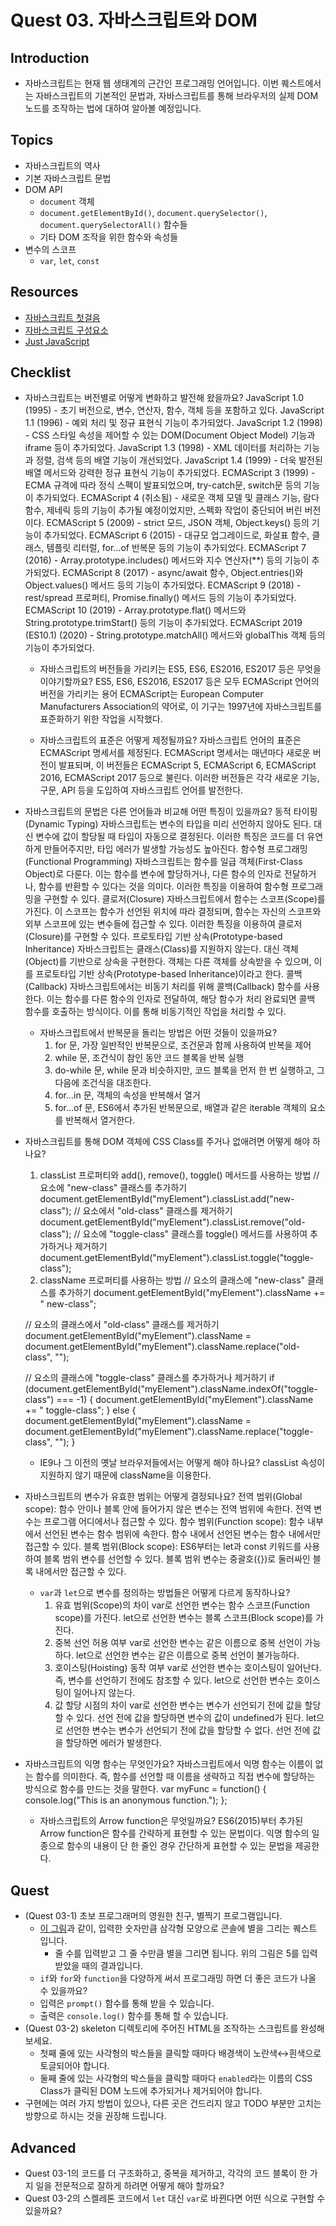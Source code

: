 # Quest 03. 자바스크립트와 DOM

## Introduction

- 자바스크립트는 현재 웹 생태계의 근간인 프로그래밍 언어입니다. 이번 퀘스트에서는 자바스크립트의 기본적인 문법과, 자바스크립트를 통해 브라우저의 실제 DOM 노드를 조작하는 법에 대하여 알아볼 예정입니다.

## Topics

- 자바스크립트의 역사
- 기본 자바스크립트 문법
- DOM API
  - `document` 객체
  - `document.getElementById()`, `document.querySelector()`, `document.querySelectorAll()` 함수들
  - 기타 DOM 조작을 위한 함수와 속성들
- 변수의 스코프
  - `var`, `let`, `const`

## Resources

- [자바스크립트 첫걸음](https://developer.mozilla.org/ko/docs/Learn/JavaScript/First_steps)
- [자바스크립트 구성요소](https://developer.mozilla.org/ko/docs/Learn/JavaScript/Building_blocks)
- [Just JavaScript](https://justjavascript.com/)

## Checklist

- 자바스크립트는 버전별로 어떻게 변화하고 발전해 왔을까요?
  JavaScript 1.0 (1995) - 초기 버전으로, 변수, 연산자, 함수, 객체 등을 포함하고 있다.
  JavaScript 1.1 (1996) - 예외 처리 및 정규 표현식 기능이 추가되었다.
  JavaScript 1.2 (1998) - CSS 스타일 속성을 제어할 수 있는 DOM(Document Object Model) 기능과 iframe 등이 추가되었다.
  JavaScript 1.3 (1998) - XML 데이터를 처리하는 기능과 정렬, 검색 등의 배열 기능이 개선되었다.
  JavaScript 1.4 (1999) - 더욱 발전된 배열 메서드와 강력한 정규 표현식 기능이 추가되었다.
  ECMAScript 3 (1999) - ECMA 규격에 따라 정식 스펙이 발표되었으며, try-catch문, switch문 등의 기능이 추가되었다.
  ECMAScript 4 (취소됨) - 새로운 객체 모델 및 클래스 기능, 람다 함수, 제네릭 등의 기능이 추가될 예정이었지만, 스펙화 작업이 중단되어 버린 버전이다.
  ECMAScript 5 (2009) - strict 모드, JSON 객체, Object.keys() 등의 기능이 추가되었다.
  ECMAScript 6 (2015) - 대규모 업그레이드로, 화살표 함수, 클래스, 템플릿 리터럴, for...of 반복문 등의 기능이 추가되었다.
  ECMAScript 7 (2016) - Array.prototype.includes() 메서드와 지수 연산자(\*\*) 등의 기능이 추가되었다.
  ECMAScript 8 (2017) - async/await 함수, Object.entries()와 Object.values() 메서드 등의 기능이 추가되었다.
  ECMAScript 9 (2018) - rest/spread 프로퍼티, Promise.finally() 메서드 등의 기능이 추가되었다.
  ECMAScript 10 (2019) - Array.prototype.flat() 메서드와 String.prototype.trimStart() 등의 기능이 추가되었다.
  ECMAScript 2019 (ES10.1) (2020) - String.prototype.matchAll() 메서드와 globalThis 객체 등의 기능이 추가되었다.

  - 자바스크립트의 버전들을 가리키는 ES5, ES6, ES2016, ES2017 등은 무엇을 이야기할까요?
    ES5, ES6, ES2016, ES2017 등은 모두 ECMAScript 언어의 버전을 가리키는 용어
    ECMAScript는 European Computer Manufacturers Association의 약어로, 이 기구는 1997년에 자바스크립트를 표준화하기 위한 작업을 시작했다.

  - 자바스크립트의 표준은 어떻게 제정될까요?
    자바스크립트 언어의 표준은 ECMAScript 명세서를 제정된다.
    ECMAScript 명세서는 매년마다 새로운 버전이 발표되며, 이 버전들은 ECMAScript 5, ECMAScript 6, ECMAScript 2016, ECMAScript 2017 등으로 불린다. 이러한 버전들은 각각 새로운 기능, 구문, API 등을 도입하여 자바스크립트 언어를 발전한다.

- 자바스크립트의 문법은 다른 언어들과 비교해 어떤 특징이 있을까요?
  동적 타이핑(Dynamic Typing)
  자바스크립트는 변수의 타입을 미리 선언하지 않아도 된다. 대신 변수에 값이 할당될 때 타입이 자동으로 결정된다. 이러한 특징은 코드를 더 유연하게 만들어주지만, 타입 에러가 발생할 가능성도 높아진다.
  함수형 프로그래밍(Functional Programming)
  자바스크립트는 함수를 일급 객체(First-Class Object)로 다룬다. 이는 함수를 변수에 할당하거나, 다른 함수의 인자로 전달하거나, 함수를 반환할 수 있다는 것을 의미다. 이러한 특징을 이용하여 함수형 프로그래밍을 구현할 수 있다.
  클로저(Closure)
  자바스크립트에서 함수는 스코프(Scope)를 가진다. 이 스코프는 함수가 선언된 위치에 따라 결정되며, 함수는 자신의 스코프와 외부 스코프에 있는 변수들에 접근할 수 있다. 이러한 특징을 이용하여 클로저(Closure)를 구현할 수 있다.
  프로토타입 기반 상속(Prototype-based Inheritance)
  자바스크립트는 클래스(Class)를 지원하지 않는다. 대신 객체(Object)를 기반으로 상속을 구현한다. 객체는 다른 객체를 상속받을 수 있으며, 이를 프로토타입 기반 상속(Prototype-based Inheritance)이라고 한다.
  콜백(Callback)
  자바스크립트에서는 비동기 처리를 위해 콜백(Callback) 함수를 사용한다. 이는 함수를 다른 함수의 인자로 전달하여, 해당 함수가 처리 완료되면 콜백 함수를 호출하는 방식이다. 이를 통해 비동기적인 작업을 처리할 수 있다.

  - 자바스크립트에서 반복문을 돌리는 방법은 어떤 것들이 있을까요?
    1. for 문, 가장 일반적인 반복문으로, 조건문과 함께 사용하여 반복을 제어
    2. while 문, 조건식이 참인 동안 코드 블록을 반복 실행
    3. do-while 문, while 문과 비슷하지만, 코드 블록을 먼저 한 번 실행하고, 그 다음에 조건식을 대조한다.
    4. for...in 문, 객체의 속성을 반복해서 열거
    5. for...of 문, ES6에서 추가된 반복문으로, 배열과 같은 iterable 객체의 요소를 반복해서 열거한다.

- 자바스크립트를 통해 DOM 객체에 CSS Class를 주거나 없애려면 어떻게 해야 하나요?

  1. classList 프로퍼티와 add(), remove(), toggle() 메서드를 사용하는 방법
     // 요소에 "new-class" 클래스를 추가하기
     document.getElementById("myElement").classList.add("new-class");
     // 요소에서 "old-class" 클래스를 제거하기
     document.getElementById("myElement").classList.remove("old-class");
     // 요소에 "toggle-class" 클래스를 toggle() 메서드를 사용하여 추가하거나 제거하기
     document.getElementById("myElement").classList.toggle("toggle-class");
  2. className 프로퍼티를 사용하는 방법
     // 요소의 클래스에 "new-class" 클래스를 추가하기
     document.getElementById("myElement").className += " new-class";

  // 요소의 클래스에서 "old-class" 클래스를 제거하기
  document.getElementById("myElement").className =
  document.getElementById("myElement").className.replace("old-class", "");

  // 요소의 클래스에 "toggle-class" 클래스를 추가하거나 제거하기
  if (document.getElementById("myElement").className.indexOf("toggle-class") === -1) {
  document.getElementById("myElement").className += " toggle-class";
  } else {
  document.getElementById("myElement").className =
  document.getElementById("myElement").className.replace("toggle-class", "");
  }

  - IE9나 그 이전의 옛날 브라우저들에서는 어떻게 해야 하나요?
    classList 속성이 지원하지 않기 때문에 className을 이용한다.

- 자바스크립트의 변수가 유효한 범위는 어떻게 결정되나요?
  전역 범위(Global scope): 함수 안이나 블록 안에 들어가지 않은 변수는 전역 범위에 속한다. 전역 변수는 프로그램 어디에서나 접근할 수 있다.
  함수 범위(Function scope): 함수 내부에서 선언된 변수는 함수 범위에 속한다. 함수 내에서 선언된 변수는 함수 내에서만 접근할 수 있다.
  블록 범위(Block scope): ES6부터는 let과 const 키워드를 사용하여 블록 범위 변수를 선언할 수 있다. 블록 범위 변수는 중괄호({})로 둘러싸인 블록 내에서만 접근할 수 있다.

  - `var`과 `let`으로 변수를 정의하는 방법들은 어떻게 다르게 동작하나요?
    1. 유효 범위(Scope)의 차이
       var로 선언한 변수는 함수 스코프(Function scope)를 가진다.
       let으로 선언한 변수는 블록 스코프(Block scope)를 가진다.
    2. 중복 선언 허용 여부
       var로 선언한 변수는 같은 이름으로 중복 선언이 가능하다.
       let으로 선언한 변수는 같은 이름으로 중복 선언이 불가능하다.
    3. 호이스팅(Hoisting) 동작 여부
       var로 선언한 변수는 호이스팅이 일어난다. 즉, 변수를 선언하기 전에도 참조할 수 있다.
       let으로 선언한 변수는 호이스팅이 일어나지 않는다.
    4. 값 할당 시점의 차이
       var로 선언한 변수는 변수가 선언되기 전에 값을 할당할 수 있다. 선언 전에 값을 할당하면 변수의 값이 undefined가 된다.
       let으로 선언한 변수는 변수가 선언되기 전에 값을 할당할 수 없다. 선언 전에 값을 할당하면 에러가 발생한다.

- 자바스크립트의 익명 함수는 무엇인가요?
  자바스크립트에서 익명 함수는 이름이 없는 함수를 의미한다. 즉, 함수를 선언할 때 이름을 생략하고 직접 변수에 할당하는 방식으로 함수를 만드는 것을 말한다.
  var myFunc = function() {
  console.log("This is an anonymous function.");
  };

  - 자바스크립트의 Arrow function은 무엇일까요?
    ES6(2015)부터 추가된 Arrow function은 함수를 간략하게 표현할 수 있는 문법이다.
    익명 함수의 일종으로 함수의 내용이 단 한 줄인 경우 간단하게 표현할 수 있는 문법을 제공한다.

## Quest

- (Quest 03-1) 초보 프로그래머의 영원한 친구, 별찍기 프로그램입니다.
  - [이 그림](jsStars.png)과 같이, 입력한 숫자만큼 삼각형 모양으로 콘솔에 별을 그리는 퀘스트 입니다.
    - 줄 수를 입력받고 그 줄 수만큼 별을 그리면 됩니다. 위의 그림은 5를 입력받았을 때의 결과입니다.
  - `if`와 `for`와 `function`을 다양하게 써서 프로그래밍 하면 더 좋은 코드가 나올 수 있을까요?
  - 입력은 `prompt()` 함수를 통해 받을 수 있습니다.
  - 출력은 `console.log()` 함수를 통해 할 수 있습니다.
- (Quest 03-2) skeleton 디렉토리에 주어진 HTML을 조작하는 스크립트를 완성해 보세요.
  - 첫째 줄에 있는 사각형의 박스들을 클릭할 때마다 배경색이 노란색↔흰색으로 토글되어야 합니다.
  - 둘째 줄에 있는 사각형의 박스들을 클릭할 때마다 `enabled`라는 이름의 CSS Class가 클릭된 DOM 노드에 추가되거나 제거되어야 합니다.
- 구현에는 여러 가지 방법이 있으나, 다른 곳은 건드리지 않고 TODO 부분만 고치는 방향으로 하시는 것을 권장해 드립니다.

## Advanced

- Quest 03-1의 코드를 더 구조화하고, 중복을 제거하고, 각각의 코드 블록이 한 가지 일을 전문적으로 잘하게 하려면 어떻게 해야 할까요?
- Quest 03-2의 스켈레톤 코드에서 `let` 대신 `var`로 바뀐다면 어떤 식으로 구현할 수 있을까요?
